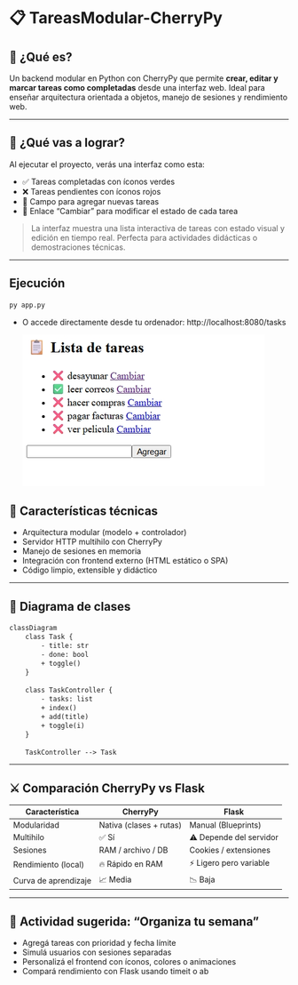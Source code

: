 # 📋 TareasModular-CherryPy

## 🧠 ¿Qué es?

Un backend modular en Python con CherryPy que permite **crear, editar y marcar tareas como completadas** desde una interfaz web. Ideal para enseñar arquitectura orientada a objetos, manejo de sesiones y rendimiento web.

---

## 🎯 ¿Qué vas a lograr?

Al ejecutar el proyecto, verás una interfaz como esta:

- ✅ Tareas completadas con íconos verdes  
- ❌ Tareas pendientes con íconos rojos  
- 📝 Campo para agregar nuevas tareas  
- 🔄 Enlace “Cambiar” para modificar el estado de cada tarea  

> La interfaz muestra una lista interactiva de tareas con estado visual y edición en tiempo real. Perfecta para actividades didácticas o demostraciones técnicas.

---
## Ejecución
```bash
py app.py
```
- O accede directamente desde tu ordenador: http://localhost:8080/tasks

  ![Panel de administración](./tareas.jpeg)

## 🧩 Características técnicas

- Arquitectura modular (modelo + controlador)
- Servidor HTTP multihilo con CherryPy
- Manejo de sesiones en memoria
- Integración con frontend externo (HTML estático o SPA)
- Código limpio, extensible y didáctico

---

## 🧪 Diagrama de clases

```mermaid
classDiagram
    class Task {
        - title: str
        - done: bool
        + toggle()
    }

    class TaskController {
        - tasks: list
        + index()
        + add(title)
        + toggle(i)
    }

    TaskController --> Task
```

---
## ⚔️ Comparación CherryPy vs Flask
| Característica         | CherryPy                          | Flask                          |
|------------------------|-----------------------------------|--------------------------------|
| Modularidad            | Nativa (clases + rutas)           | Manual (Blueprints)            |
| Multihilo              | ✅ Sí                             | ⚠️ Depende del servidor         |
| Sesiones               | RAM / archivo / DB                | Cookies / extensiones          |
| Rendimiento (local)    | 🔥 Rápido en RAM                  | ⚡ Ligero pero variable         |
| Curva de aprendizaje   | 📈 Media                          | 📉 Baja                         |

---
## 🧠 Actividad sugerida: “Organiza tu semana”
- Agregá tareas con prioridad y fecha límite
- Simulá usuarios con sesiones separadas
- Personalizá el frontend con íconos, colores o animaciones
- Compará rendimiento con Flask usando timeit o ab

